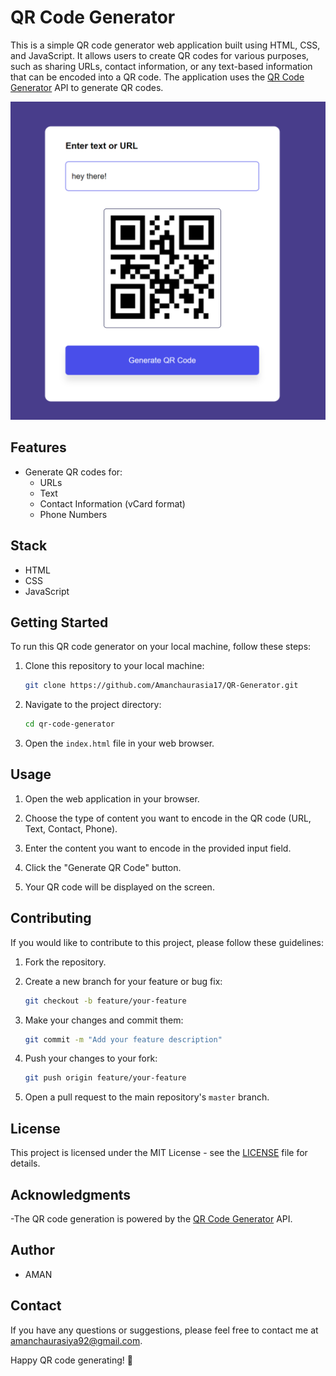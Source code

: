 # QR Code Generator

This is a simple QR code generator web application built using HTML, CSS, and JavaScript. It allows users to create QR codes for various purposes, such as sharing URLs, contact information, or any text-based information that can be encoded into a QR code. The application uses the [QR Code Generator](https://goqr.me/api/)  API to generate QR codes.

![QR Code Generator Screenshot](image.png)

## Features

- Generate QR codes for:
  - URLs
  - Text
  - Contact Information (vCard format)
  - Phone Numbers


## Stack

- HTML
- CSS
- JavaScript

## Getting Started

To run this QR code generator on your local machine, follow these steps:

1. Clone this repository to your local machine:

   ```bash
   git clone https://github.com/Amanchaurasia17/QR-Generator.git
   ```

2. Navigate to the project directory:

   ```bash
   cd qr-code-generator
   ```

3. Open the `index.html` file in your web browser.

## Usage

1. Open the web application in your browser.

2. Choose the type of content you want to encode in the QR code (URL, Text, Contact, Phone).

3. Enter the content you want to encode in the provided input field.

4. Click the "Generate QR Code" button.

5. Your QR code will be displayed on the screen.



## Contributing

If you would like to contribute to this project, please follow these guidelines:

1. Fork the repository.

2. Create a new branch for your feature or bug fix:

   ```bash
   git checkout -b feature/your-feature
   ```

3. Make your changes and commit them:

   ```bash
   git commit -m "Add your feature description"
   ```

4. Push your changes to your fork:

   ```bash
   git push origin feature/your-feature
   ```

5. Open a pull request to the main repository's `master` branch.

## License

This project is licensed under the MIT License - see the [LICENSE](LICENSE) file for details.

## Acknowledgments

-The QR code generation is powered by the [QR Code Generator](https://goqr.me/api/) API.

## Author

- AMAN

## Contact

If you have any questions or suggestions, please feel free to contact me at [amanchaurasiya92@gmail.com](mailto:amanchaurasiya92@gmail.com).

Happy QR code generating! 📲